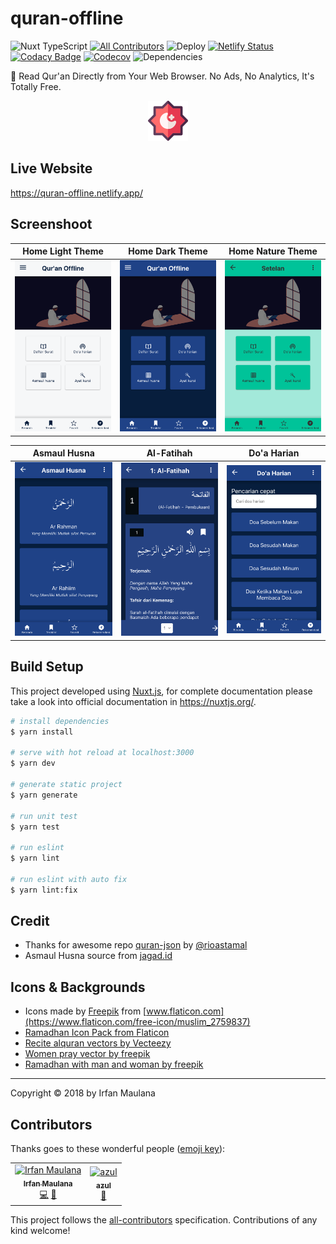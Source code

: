 # quran-offline

![Nuxt TypeScript](https://img.shields.io/badge/Nuxt-TypeScript-blue.svg) 
[![All Contributors](https://img.shields.io/badge/all_contributors-2-orange.svg)](#contributors) 
![Deploy](https://github.com/mazipan/quran-offline/workflows/Deploy/badge.svg?branch=master) 
[![Netlify Status](https://api.netlify.com/api/v1/badges/a2f665dd-6e55-4026-a1e9-35810c8b1af9/deploy-status)](https://app.netlify.com/sites/quran-offline/deploys)
[![Codacy Badge](https://api.codacy.com/project/badge/Grade/6a146a9bea244c28b909499be3bcade8)](https://app.codacy.com/app/mazipan/quran-offline?utm_source=github.com&utm_medium=referral&utm_content=mazipan/quran-offline&utm_campaign=Badge_Grade_Settings) 
[![Codecov](https://codecov.io/gh/mazipan/quran-offline/branch/master/graph/badge.svg)](https://codecov.io/gh/mazipan/quran-offline) 
![Dependencies](https://img.shields.io/david/mazipan/quran-offline.svg) 

📖 Read Qur'an Directly from Your Web Browser. No Ads, No Analytics, It's Totally Free.

<p align="center">
 <img src="static/star-logo-color-64.png"/>
</p>

## Live Website

<https://quran-offline.netlify.app/>

## Screenshoot

|           Home Light Theme           |           Home Dark Theme          |            Home Nature Theme           |
| :----------------------------------: | :--------------------------------: | :------------------------------------: |
| ![light](screenshoot/home-light.png) | ![dark](screenshoot/home-dark.png) | ![nature](screenshoot/home-nature.png) |

|              Asmaul Husna              |              Al-Fatihah             |              Do'a Harian              |
| :------------------------------------: | :---------------------------------: | :-----------------------------------: |
| ![light](screenshoot/asmaul-husna.png) | ![dark](screenshoot/al-fatihah.png) | ![nature](screenshoot/doa-harian.png) |

## Build Setup

This project developed using [Nuxt.js](https://nuxtjs.org/), for complete documentation please take a look into official documentation in <https://nuxtjs.org/>.

```bash
# install dependencies
$ yarn install

# serve with hot reload at localhost:3000
$ yarn dev

# generate static project
$ yarn generate

# run unit test
$ yarn test

# run eslint
$ yarn lint

# run eslint with auto fix
$ yarn lint:fix
```

## Credit

-   Thanks for awesome repo [quran-json](https://github.com/rioastamal/quran-json) by [@rioastamal](https://github.com/rioastamal)
-   Asmaul Husna source from [jagad.id](https://jagad.id/99-asmaul-husna-latin-arab-dan-terjemahan-indonesia-inggris/)

## Icons & Backgrounds

-   Icons made by [Freepik](https://www.flaticon.com/authors/freepik) from [www.flaticon.com](https://www.flaticon.com/free-icon/muslim_2759837)
-   [Ramadhan Icon Pack from Flaticon](https://www.flaticon.com/packs/ramadan-31)
-   [Recite alquran vectors by Vecteezy](https://www.vecteezy.com/free-vector/recite-alquran)
-   [Women pray vector by freepik](https://www.freepik.com/free-vector/flat-design-ramadan-event_7533549.htm)
-   [Ramadhan with man and woman by freepik](https://www.freepik.com/free-vector/ramadan-with-man-woman-praying_7372126.htm)

* * *

Copyright © 2018 by Irfan Maulana

## Contributors

Thanks goes to these wonderful people ([emoji key](https://allcontributors.org/docs/en/emoji-key)):

<!-- ALL-CONTRIBUTORS-LIST:START - Do not remove or modify this section -->

<!-- prettier-ignore -->

<table><tr><td align="center"><a href="https://www.mazipan.xyz/"><img src="https://avatars0.githubusercontent.com/u/7221389?v=4" width="100px;" alt="Irfan Maulana"/><br /><sub><b>Irfan Maulana</b></sub></a><br /><a href="https://github.com/mazipan/quran-offline/commits?author=mazipan" title="Code">💻</a> <a href="#maintenance-mazipan" title="Maintenance">🚧</a></td><td align="center"><a href="http://altera.id"><img src="https://avatars2.githubusercontent.com/u/8231792?v=4" width="100px;" alt="azul"/><br /><sub><b>azul</b></sub></a><br /><a href="https://github.com/mazipan/quran-offline/issues?q=author%3Aazulkipli" title="Bug reports">🐛</a></td></tr></table>

<!-- ALL-CONTRIBUTORS-LIST:END -->

This project follows the [all-contributors](https://github.com/all-contributors/all-contributors) specification. Contributions of any kind welcome!
